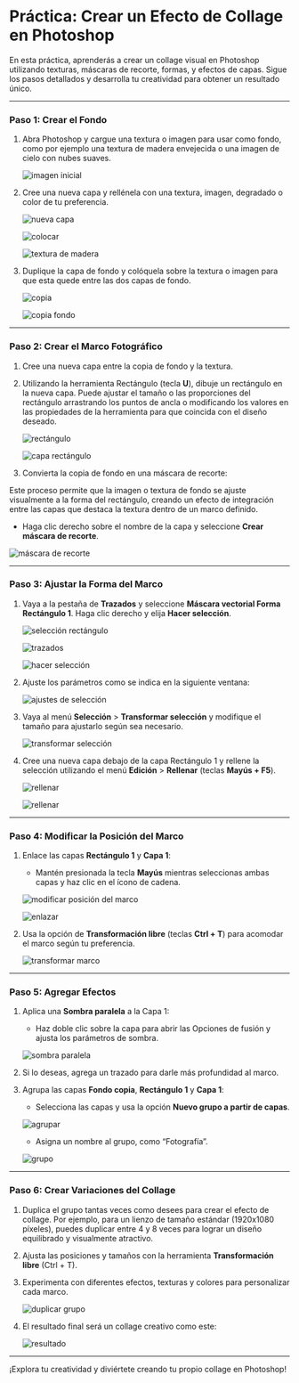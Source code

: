# Práctica: Crear un Efecto de Collage en Photoshop

En esta práctica, aprenderás a crear un collage visual en Photoshop utilizando texturas, máscaras de recorte, formas, y efectos de capas. Sigue los pasos detallados y desarrolla tu creatividad para obtener un resultado único.

---

### Paso 1: Crear el Fondo
1. Abra Photoshop y cargue una textura o imagen para usar como fondo, como por ejemplo una textura de madera envejecida o una imagen de cielo con nubes suaves.

   ![imagen inicial](../src/p2/collage-1.png)

2. Cree una nueva capa y rellénela con una textura, imagen, degradado o color de tu preferencia.

   ![nueva capa](../src/p2/nueva-capa.png)

   ![colocar](../src/p2/colocar.png)

   ![textura de madera](../src/p2/colocar%20madera.png)

3. Duplique la capa de fondo y colóquela sobre la textura o imagen para que esta quede entre las dos capas de fondo.

   ![copia](../src/p2/duplicar-capa.png)

   ![copia fondo](../src/p2/fondo-copia.png)

---

### Paso 2: Crear el Marco Fotográfico
1. Cree una nueva capa entre la copia de fondo y la textura.



2. Utilizando la herramienta Rectángulo (tecla **U**), dibuje un rectángulo en la nueva capa. Puede ajustar el tamaño o las proporciones del rectángulo arrastrando los puntos de ancla o modificando los valores en las propiedades de la herramienta para que coincida con el diseño deseado.

   ![rectángulo](../src/p2/rectangulo.png)

   ![capa rectángulo](../src/p2/rectangulo-capa.png)

  

3. Convierta la copia de fondo en una máscara de recorte:

Este proceso permite que la imagen o textura de fondo se ajuste visualmente a la forma del rectángulo, creando un efecto de integración entre las capas que destaca la textura dentro de un marco definido.
   - Haga clic derecho sobre el nombre de la capa y seleccione **Crear máscara de recorte**.

   ![máscara de recorte](../src/p2/mascara%20de%20recorte.png)

---

### Paso 3: Ajustar la Forma del Marco
1. Vaya a la pestaña de **Trazados** y seleccione **Máscara vectorial Forma Rectángulo 1**. Haga clic derecho y elija **Hacer selección**.

   ![selección rectángulo](../src/p2/selecciona-rectangulo.png)

   ![trazados](../src/p2/trazados.png)

   ![hacer selección](../src/p2/hacer-seleccion.png)

2. Ajuste los parámetros como se indica en la siguiente ventana:

   ![ajustes de selección](../src/p2/ventana-hacer-seleccion.png)

3. Vaya al menú **Selección** > **Transformar selección** y modifique el tamaño para ajustarlo según sea necesario.

   ![transformar selección](../src/p2/transformar-seleccion.png)

4. Cree una nueva capa debajo de la capa Rectángulo 1 y rellene la selección utilizando el menú **Edición** > **Rellenar** (teclas **Mayús + F5**).

   ![rellenar](../src/p2/seleccion-rellenar.png)

   ![rellenar](../src/p2/rellenar.png)

---

### Paso 4: Modificar la Posición del Marco
1. Enlace las capas **Rectángulo 1** y **Capa 1**:
   - Mantén presionada la tecla **Mayús** mientras seleccionas ambas capas y haz clic en el ícono de cadena.

   ![modificar posición del marco](../src/p2/seleccion-2-capas.png)

   ![enlazar](../src/p2/enlazar-capas.png)

2. Usa la opción de **Transformación libre** (teclas **Ctrl + T**) para acomodar el marco según tu preferencia.

   ![transformar marco](../src/p2/rotar.png)

---

### Paso 5: Agregar Efectos
1. Aplica una **Sombra paralela** a la Capa 1:



   - Haz doble clic sobre la capa para abrir las Opciones de fusión y ajusta los parámetros de sombra.

   ![sombra paralela](../src/p2/sombra-paralela.png)

2. Si lo deseas, agrega un trazado para darle más profundidad al marco.

3. Agrupa las capas **Fondo copia**, **Rectángulo 1** y **Capa 1**:
   - Selecciona las capas y usa la opción **Nuevo grupo a partir de capas**.

   ![agrupar](../src/p2/grupo-de-capas.png)

   - Asigna un nombre al grupo, como “Fotografía”.

   ![grupo](../src/p2/grupo-fotografia.png)

---

### Paso 6: Crear Variaciones del Collage
1. Duplica el grupo tantas veces como desees para crear el efecto de collage. Por ejemplo, para un lienzo de tamaño estándar (1920x1080 píxeles), puedes duplicar entre 4 y 8 veces para lograr un diseño equilibrado y visualmente atractivo.
2. Ajusta las posiciones y tamaños con la herramienta **Transformación libre** (Ctrl + T).
3. Experimenta con diferentes efectos, texturas y colores para personalizar cada marco.

   ![duplicar grupo](../src/p2/duplicar-grupo.png)

4. El resultado final será un collage creativo como este:

   ![resultado](../src/p2/resultado.png)

---

¡Explora tu creatividad y diviértete creando tu propio collage en Photoshop!

